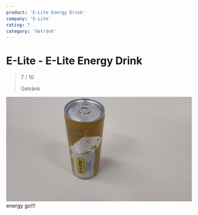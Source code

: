 ```yaml
---
product: 'E-Lite Energy Drink'
company: 'E-Lite'
rating: 7
category: 'Getränk'
---
```


# E-Lite - E-Lite Energy Drink
>
> 7 / 10
>
> Getränk

![E-Lite Energy Drink](./assets/e-lite-e-lite-energy-drink-a4e59b5c-d821-40ca-9614-2a598af2ffed.jpg)
energy go!!!
